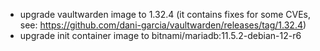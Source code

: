 * upgrade vaultwarden image to 1.32.4 (it contains fixes for some CVEs, see: https://github.com/dani-garcia/vaultwarden/releases/tag/1.32.4)
* upgrade init container image to bitnami/mariadb:11.5.2-debian-12-r6
